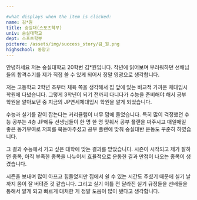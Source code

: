 ```yaml
---

#what displays when the item is clicked:
name: 김*원
title: 숭실대(스포츠학부)
univ: 숭실대학교
dept: 스포츠학부
picture: /assets/img/success_story/김_원.png
highschool: 동양고
--- 
```

안녕하세요 저는 숭실대학교 20학번 김*원입니다.
작년에 읽어보며 부러워하던 선배님들의 합격수기를 제가 직접 쓸 수 있게 되어서 정말 영광으로 생각합니다. 

저는 고등학교 2학년 초부터 체육 쪽을 생각해서 집 앞에 있는 비교적 가까운 체대입시 학원에 다녔습니다.
그렇게 3학년이 되기 전까지 다니다가 수능을 준비해야 해서 공부 학원을 알아보던 중 지금의 JP연세체대입시 학원을 알게 되었습니다. 

수능과 실기를 같이 잡는다는 커리큘럼이 너무 맘에 들었습니다. 특히 많이 걱정했던 수능 공부는 4층 JP에듀 선생님들이 한 명 한 명 맞춰서 
공부 플랜을 짜주시고 매일매일 좋은 동기부여로 저희를 북돋아주셨고 공부 플랜에 맞춰 숭실대반 운동도 꾸준히 하였습니다.

그 결과 수능에서 가고 싶은 대학에 맞는 결과를 받았습니다. 시즌이 시작되고 제가 잘하던 종목, 
아직 부족한 종목을 나누어서 효율적으로 운동한 결과 만점이 나오는 종목이 생겼습니다.

시즌을 보내며 많이 아프고 힘들었지만 집에서 쉴 수 있는 시간도 주셨기 때문에 실기 날까지 몸이 잘 버텨준 것 같습니다.
그리고 실기 이틀 전 달라진 실기 규정들을 선배들을 통해서 알게 되고 빠르게 대처한 게 정말 도움이 많이 됐다고 생각합니다.
